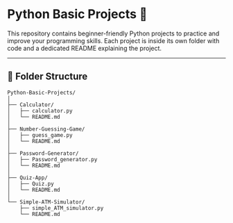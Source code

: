 # Python Basic Projects 🐍

This repository contains beginner-friendly Python projects to practice and improve your programming skills. Each project is inside its own folder with code and a dedicated README explaining the project.

---

## 📁 Folder Structure
```
Python-Basic-Projects/
│
├── Calculator/
│   ├── calculator.py
│   └── README.md
│
├── Number-Guessing-Game/
│   ├── guess_game.py
│   └── README.md
│
├── Password-Generator/
│   ├── Password_generator.py
│   └── README.md
│
├── Quiz-App/
│   ├── Quiz.py
│   └── README.md
│
└── Simple-ATM-Simulator/
    ├── simple_ATM_simulator.py
    └── README.md
